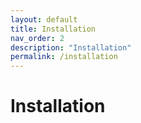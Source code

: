 ```yaml
---
layout: default
title: Installation
nav_order: 2
description: "Installation"
permalink: /installation
---
```


# Installation
